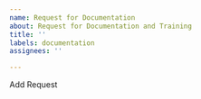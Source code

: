 ```yaml
---
name: Request for Documentation
about: Request for Documentation and Training
title: ''
labels: documentation
assignees: ''

---
```


Add Request
